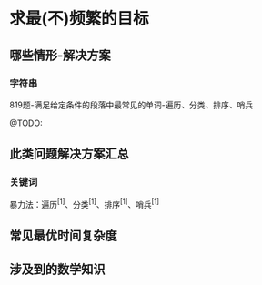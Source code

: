 # 求最(不)频繁的目标

## 哪些情形-解决方案

### 字符串

819题-满足给定条件的段落中最常见的单词-遍历、分类、排序、哨兵

@TODO:

## 此类问题解决方案汇总

### 关键词

暴力法：遍历<sup>[1]</sup>、分类<sup>[1]</sup>、排序<sup>[1]</sup>、哨兵<sup>[1]</sup>

## 常见最优时间复杂度



## 涉及到的数学知识

